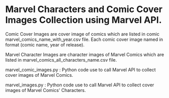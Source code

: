 <h1> Marvel Characters and Comic Cover Images Collection using Marvel API.</h1>

<p>Comic Cover Images are cover image of comics which are listed in comic marvel_comics_name_with_year.csv file. Each comic cover image named in format (comic name, year of release).</p>

<p>Marvel Character Images are character images of Marvel Comics which are listed in marvel_comics_all_characters_name.csv file.</p>

<p> marvel_comic_images.py : Python code use to call Marvel API to collect cover images of Marvel Comics.</p>

<p> marvel_images.py : Python code use to call Marvel API to collect cover images of Marvel Comics' Characters. </p>
